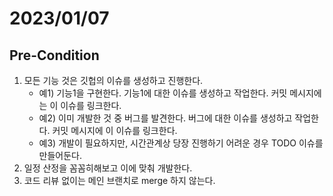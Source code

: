# 2023/01/07

## Pre-Condition

1. 모든 기능 것은 깃헙의 이슈를 생성하고 진행한다.
   - 예1) 기능1을 구현한다. 기능1에 대한 이슈를 생성하고 작업한다. 커밋 메시지에는 이 이슈를 링크한다.
   - 예2) 이미 개발한 것 중 버그를 발견한다. 버그에 대한 이슈를 생성하고 작업한다. 커밋 메시지에 이 이슈를 링크한다.
   - 예3) 개발이 필요하지만, 시간관계상 당장 진행하기 어려운 경우 TODO 이슈를 만들어둔다.
2. 일정 산정을 꼼꼼히해보고 이에 맞춰 개발한다.
3. 코드 리뷰 없이는 메인 브랜치로 merge 하지 않는다.



